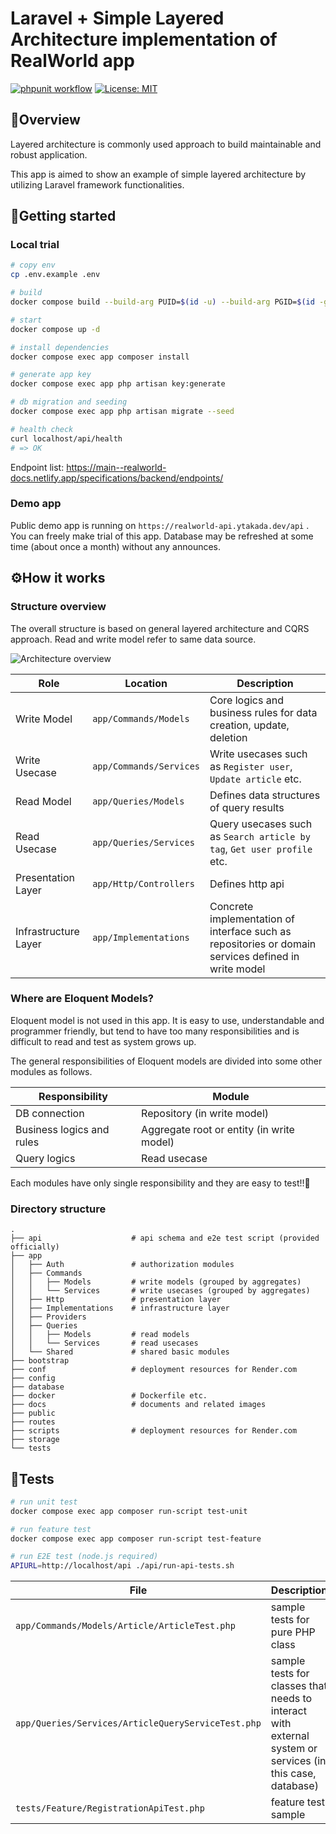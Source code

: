 # Laravel + Simple Layered Architecture implementation of RealWorld app

[![phpunit workflow](https://github.com/yukicountry/realworld-laravel-layered-architecture/actions/workflows/run-tests.yaml/badge.svg)](https://github.com/yukicountry/realworld-laravel-layered-architecture/actions/workflows/run-tests.yaml?query=branch%3Amain)
[![License: MIT](https://img.shields.io/badge/License-MIT-cornflowerblue.svg)](https://opensource.org/licenses/MIT)

## 💎Overview

Layered architecture is commonly used approach to build maintainable and robust application.

This app is aimed to show an example of simple layered architecture by utilizing Laravel framework functionalities.

## 🎈Getting started

### Local trial

```bash
# copy env
cp .env.example .env

# build
docker compose build --build-arg PUID=$(id -u) --build-arg PGID=$(id -g) app

# start
docker compose up -d

# install dependencies
docker compose exec app composer install

# generate app key
docker compose exec app php artisan key:generate

# db migration and seeding
docker compose exec app php artisan migrate --seed

# health check
curl localhost/api/health
# => OK
```

Endpoint list: <https://main--realworld-docs.netlify.app/specifications/backend/endpoints/>

### Demo app

Public demo app is running on `https://realworld-api.ytakada.dev/api` .
You can freely make trial of this app.
Database may be refreshed at some time (about once a month) without any announces.

## ⚙️How it works

### Structure overview

The overall structure is based on general layered architecture and CQRS approach.
Read and write model refer to same data source.

![Architecture overview](docs/images/arthitecture-overview.png)

| Role                 | Location                | Description                                                                                         |
| -------------------- | ----------------------- | --------------------------------------------------------------------------------------------------- |
| Write Model          | `app/Commands/Models`   | Core logics and business rules for data creation, update, deletion                                  |
| Write Usecase        | `app/Commands/Services` | Write usecases such as `Register user`, `Update article` etc.                                       |
| Read Model           | `app/Queries/Models`    | Defines data structures of query results                                                            |
| Read Usecase         | `app/Queries/Services`  | Query usecases such as `Search article by tag`, `Get user profile` etc.                             |
| Presentation Layer   | `app/Http/Controllers`  | Defines http api                                                                                    |
| Infrastructure Layer | `app/Implementations`   | Concrete implementation of interface such as repositories or domain services defined in write model |

### Where are Eloquent Models?

Eloquent model is not used in this app.
It is easy to use, understandable and programmer friendly, but tend to have too many responsibilities and is difficult to read and test as system grows up.

The general responsibilities of Eloquent models are divided into some other modules as follows.

| Responsibility            | Module                                    |
| ------------------------- | ----------------------------------------- |
| DB connection             | Repository (in write model)               |
| Business logics and rules | Aggregate root or entity (in write model) |
| Query logics              | Read usecase                              |

Each modules have only single responsibility and they are easy to test!!🎉

### Directory structure

```plaintext
.
├── api                    # api schema and e2e test script (provided officially)
├── app
│   ├── Auth               # authorization modules
│   ├── Commands
│   │   ├── Models         # write models (grouped by aggregates)
│   │   └── Services       # write usecases (grouped by aggregates)
│   ├── Http               # presentation layer
│   ├── Implementations    # infrastructure layer
│   ├── Providers
│   ├── Queries
│   │   ├── Models         # read models
│   │   └── Services       # read usecases
│   └── Shared             # shared basic modules
├── bootstrap
├── conf                   # deployment resources for Render.com
├── config
├── database
├── docker                 # Dockerfile etc.
├── docs                   # documents and related images
├── public
├── routes
├── scripts                # deployment resources for Render.com
├── storage
└── tests
```

## 🧪Tests

```bash
# run unit test
docker compose exec app composer run-script test-unit

# run feature test
docker compose exec app composer run-script test-feature

# run E2E test (node.js required)
APIURL=http://localhost/api ./api/run-api-tests.sh
```

| File                                               | Description                                                                                               |
| -------------------------------------------------- | --------------------------------------------------------------------------------------------------------- |
| `app/Commands/Models/Article/ArticleTest.php`      | sample tests for pure PHP class                                                                           |
| `app/Queries/Services/ArticleQueryServiceTest.php` | sample tests for classes that needs to interact with external system or services (in this case, database) |
| `tests/Feature/RegistrationApiTest.php`            | feature test sample                                                                                       |
